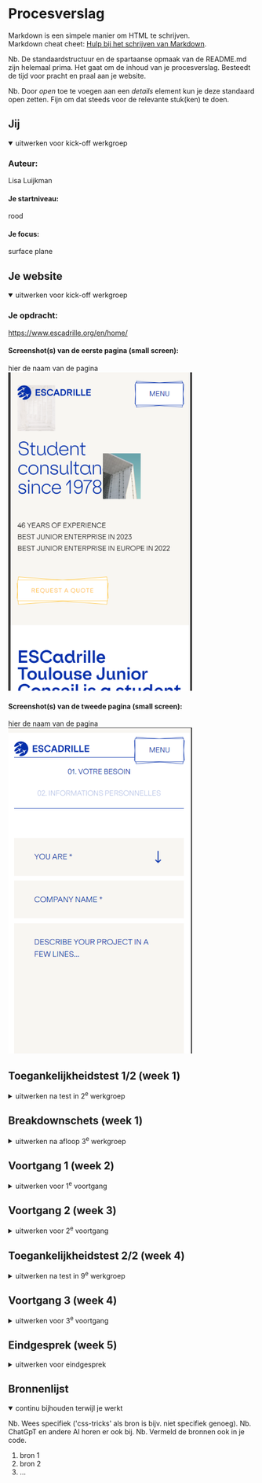 # Procesverslag
Markdown is een simpele manier om HTML te schrijven.  
Markdown cheat cheet: [Hulp bij het schrijven van Markdown](https://github.com/adam-p/markdown-here/wiki/Markdown-Cheatsheet).

Nb. De standaardstructuur en de spartaanse opmaak van de README.md zijn helemaal prima. Het gaat om de inhoud van je procesverslag. Besteedt de tijd voor pracht en praal aan je website.

Nb. Door *open* toe te voegen aan een *details* element kun je deze standaard open zetten. Fijn om dat steeds voor de relevante stuk(ken) te doen.





## Jij

<details open>
  <summary>uitwerken voor kick-off werkgroep</summary>

  ### Auteur:
  Lisa Luijkman

  #### Je startniveau:
  rood

  #### Je focus:
  surface plane
</details>





## Je website

<details open>
  <summary>uitwerken voor kick-off werkgroep</summary>

  ### Je opdracht:
   https://www.escadrille.org/en/home/  

  #### Screenshot(s) van de eerste pagina (small screen): 
  hier de naam van de pagina  
  <img src="readme-images/eerste-pagina.png" width="375px" alt="dit is een bedrijf van studenten die bedrijven adviezen geven en onderzoeken uitvoeren">

  #### Screenshot(s) van de tweede pagina (small screen):
  hier de naam van de pagina  
  <img src="readme-images/tweede-pagina.png" width="375px" alt="hier kan je een quote aanvragen">
 
</details>



## Toegankelijkheidstest 1/2 (week 1)

<details>
  <summary>uitwerken na test in 2<sup>e</sup> werkgroep</summary>

  ### Bevindingen
  Lijst met je bevindingen die in de test naar voren kwamen:

  Ik merkte dat ik het lastig vind de screenreader te gebruiken maar dat dit nog meer werd versterkt door mijn gekozen website. De website crasht soms waardoor ik dan niet verder kan en alleen een wit scherm zie. De linkjes zijn soms goed gelabeld maar als er een foto wordt gebruikt als link, bijvoorbeeld bij de socialmedia icoontjes hoor je alleen: "link". Ook hebben ze een lijst met bedrijven waarmee ze samenwerken waar je ook alleen maar een logo ziet zonder tekst. In de screenreader hoor je dan ook: "link logo" dit is dus totaal niet toegankelijk omdat je niet alleen niet weet waar je heen gaat maar ook nog op een hele andere website terecht komt. 
  Bij het doorlopen van de headings loop ik de hele tijd vast en kom ik er niet doorheen. De headings die ik kan horen zijn op zich prima maar niet altijd even logisch. 

  <img src="readme-images/wcag-1.jpg" width="375px" alt="ingevulde wcag test">
  <img src="readme-images/wcag-2.jpg" width="375px" alt="ingevulde wcag test">
  <img src="readme-images/wcag-3.jpg" width="375px" alt="ingevulde wcag test">
  <img src="readme-images/wcag-4.jpg" width="375px" alt="ingevulde wcag test">
  <img src="readme-images/wcag-5.jpg" width="375px" alt="ingevulde wcag test">

Uit de wcag checklist kwamen de volgende punten:
- de links hebben nog geen goed (aria)label
- menu wilt niet open als je erdoorheen tabt
- headings zijn niet overal logisch
- alt tekst moet heel veel beter want die ontbreekt
- prefers-reduced-motion werkt helemaal niet
- contrast is bijna overal goed

  

</details>



## Breakdownschets (week 1)

<details>
  <summary>uitwerken na afloop 3<sup>e</sup> werkgroep</summary>

  ### de hele pagina: 
  <img src="readme-images/breakdownschets-1.png" width="375px" alt="breakdown van de hele pagina">
  <img src="readme-images/breakdownschets-2.png" width="375px" alt="breakdown van de hele pagina">


  ### dynamisch deel (bijv menu): 
  <img src="readme-images/menu.jpg" width="375px" alt="breakdown van het menu">
  <img src="readme-images/breakdownschets-secties.jpg" width="375px" alt="breakdown van html onderdelen">

<!--   ### wellicht nog een dynamisch deel (bijv filter): 
  <img src="readme-images/dummy-plaatje.jpg" width="375px" alt="breakdown van nog een dynamisch deel"> -->

</details>





## Voortgang 1 (week 2)

<details>
  <summary>uitwerken voor 1<sup>e</sup> voortgang</summary>

  ### Stand van zaken
  hier dit ging goed & dit was lastig (neem ook screenshots op van delen van je website en code)


  ### Agenda voor meeting
  samen met je groepje opstellen

  | student 1      | student 2          | student 3    | student 4        |
  | ---            | ---                | ---          | ---              |
  | dit bespreken  | en dit             | en ik dit    | en dan ik dat    |
  | en dat ook nog | dit als er tijd is | nog een punt | dit wil ik zeker |
  | ...            | ...                | ...          | ...              |


  ### Verslag van meeting
  hier na afloop snel de uitkomsten van de meeting vastleggen

  - punt 1
  - punt 2
  - nog een punt
  - ...


  <img src="readme-images/aantekeningen-hoorcollege.jpg" width="375px" alt="aantekeningen hoorcollege toegankelijkheid">
</details>





## Voortgang 2 (week 3)

<details>
  <summary>uitwerken voor 2<sup>e</sup> voortgang</summary>

  ### Stand van zaken
  hier dit ging goed & dit was lastig (neem ook screenshots op van delen van je website en code)


  ### Agenda voor meeting
  samen met je groepje opstellen

  | student 1      | student 2          | student 3    | student 4        |
  | ---            | ---                | ---          | ---              |
  | dit bespreken  | en dit             | en ik dit    | en dan ik dat    |
  | en dat ook nog | dit als er tijd is | nog een punt | dit wil ik zeker |
  | ...            | ...                | ...          | ...              |


  ### Verslag van meeting
  hier na afloop snel de uitkomsten van de meeting vastleggen

  - punt 1
  - punt 2
  - nog een punt
- ...

</details>





## Toegankelijkheidstest 2/2 (week 4)

<details>
  <summary>uitwerken na test in 9<sup>e</sup> werkgroep</summary>

  ### Bevindingen
  Lijst met je bevindingen die in de test naar voren kwamen (geef ook aan wat er verbeterd is):

</details>





## Voortgang 3 (week 4)

<details>
  <summary>uitwerken voor 3<sup>e</sup> voortgang</summary>

  ### Stand van zaken
  hier dit ging goed & dit was lastig (neem ook screenshots op van delen van je website en code)


  ### Agenda voor meeting
  samen met je groepje opstellen

  | student 1      | student 2          | student 3    | student 4        |
  | ---            | ---                | ---          | ---              |
  | dit bespreken  | en dit             | en ik dit    | en dan ik dat    |
  | en dat ook nog | dit als er tijd is | nog een punt | dit wil ik zeker |
  | ...            | ...                | ...          | ...              |


  ### Verslag van meeting
  hier na afloop snel de uitkomsten van de meeting vastleggen

  - punt 1
  - punt 2
  - nog een punt
  - ...

</details>





## Eindgesprek (week 5)

<details>
  <summary>uitwerken voor eindgesprek</summary>

  ### Je uitkomst - karakteristiek screenshots:
  <img src="readme-images/dummy-plaatje.jpg" width="375px" alt="uitomst opdracht 1">


  ### Dit ging goed/Heb ik geleerd: 
  Korte omschrijving met plaatjes

  <img src="readme-images/dummy-plaatje.jpg" width="375px" alt="top">


  ### Dit was lastig/Is niet gelukt:
  Korte omschrijving met plaatjes

  <img src="readme-images/dummy-plaatje.jpg" width="375px" alt="bummer">
</details>





## Bronnenlijst

<details open>
  <summary>continu bijhouden terwijl je werkt</summary>

  Nb. Wees specifiek ('css-tricks' als bron is bijv. niet specifiek genoeg). 
  Nb. ChatGpT en andere AI horen er ook bij.
  Nb. Vermeld de bronnen ook in je code.

  1. bron 1
  2. bron 2
  3. ...

</details>